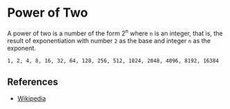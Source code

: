 # Power of Two

A power of two is a number of the form 2<sup>n</sup> where `n` is an integer, that is, the result of exponentiation with number `2` as the base and integer `n` as the exponent. 

`1, 2, 4, 8, 16, 32, 64, 128, 256, 512, 1024, 2048, 4096, 8192, 16384`

## References

- [Wikipedia](https://en.wikipedia.org/wiki/Power_of_two)